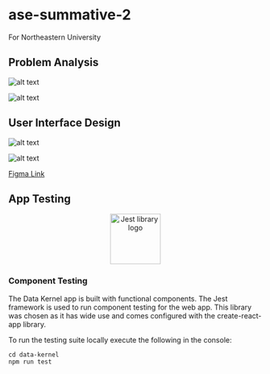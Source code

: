 # ase-summative-2

For Northeastern University

## Problem Analysis

![alt text](res/Ideate1.PNG)

![alt text](res/Ideate2.PNG)

## User Interface Design

![alt text](res/Figma1.PNG)

![alt text](res/Figma2.PNG)

[Figma Link](https://www.figma.com/file/YsBjuMR3hcsKRLJFGfePu4/Data-Kernel_?type=design&node-id=4%3A63&mode=design&t=KhngNZH3w0eEhSVj-1)

## App Testing

<p align="center">
    <img src="res/jest-logo.PNG" alt="Jest library logo" width="100">
</p>

### Component Testing

The Data Kernel app is built with functional components. The Jest framework is used to run component testing for the web app. This library was chosen as it has wide use and comes configured with the create-react-app library.

To run the testing suite locally execute the following in the console:

```node
cd data-kernel
npm run test
```
